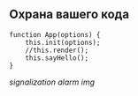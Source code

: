 ## Охрана вашего кода

```
function App(options) {
    this.init(options);
    //this.render();
    this.sayHello();
}
```

*signalization alarm img*
